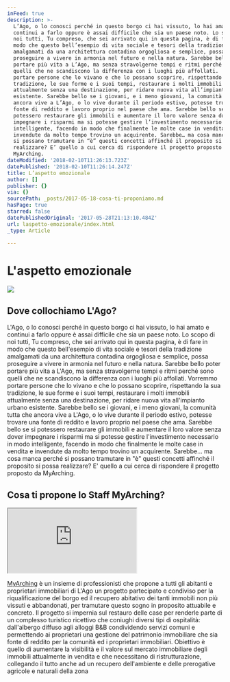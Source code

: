 ```yaml
---
inFeed: true
description: >-
  L’Ago, o lo conosci perché in questo borgo ci hai vissuto, lo hai amato e
  continui a farlo oppure è assai difficile che sia un paese noto. Lo scopo di
  noi tutti, Tu compreso, che sei arrivato qui in questa pagina, è di fare in
  modo che questo bell’esempio di vita sociale e tesori della tradizione
  amalgamati da una architettura contadina orgogliosa e semplice, possa
  proseguire a vivere in armonia nel futuro e nella natura. Sarebbe bello poter
  portare più vita a L’Ago, ma senza stravolgerne tempi e ritmi perché sono
  quelli che ne scandiscono la differenza con i luoghi più affollati.  Vorremmo
  portare persone che lo vivano e che lo possano scoprire, rispettando la sua
  tradizione, le sue forme e i suoi tempi, restaurare i molti immobili
  attualmente senza una destinazione, per ridare nuova vita all’impianto urbano
  esistente. Sarebbe bello se i giovani, e i meno giovani, la comunità tutta che
  ancora vive a L’Ago, o lo vive durante il periodo estivo, potesse trovare una
  fonte di reddito e lavoro proprio nel paese che ama. Sarebbe bello se si
  potessero restaurare gli immobili e aumentare il loro valore senza dover
  impegnare i risparmi ma si potesse gestire l’investimento necessario in modo
  intelligente, facendo in modo che finalmente le molte case in vendita e
  invendute da molto tempo trovino un acquirente. Sarebbe… ma cosa manca perché
  si possano tramutare in “è” questi concetti affinché il proposito si possa
  realizzare? E’ quello a cui cerca di rispondere il progetto proposto da
  MyArching.
dateModified: '2018-02-10T11:26:13.723Z'
datePublished: '2018-02-10T11:26:14.247Z'
title: L’aspetto emozionale
author: []
publisher: {}
via: {}
sourcePath: _posts/2017-05-18-cosa-ti-proponiamo.md
hasPage: true
starred: false
datePublishedOriginal: '2017-05-28T21:13:10.484Z'
url: laspetto-emozionale/index.html
_type: Article

---
```

# L'aspetto emozionale
![](https://s3-us-west-2.amazonaws.com/the-grid-img/p/617617306e3098b65c5a6ed744f8a7cbc5871e03.jpg)

## Dove collochiamo L'Ago?

L'Ago, o lo conosci perché in questo borgo ci hai vissuto, lo hai amato e continui a farlo oppure è assai difficile che sia un paese noto. Lo scopo di noi tutti, Tu compreso, che sei arrivato qui in questa pagina, è di fare in modo che questo bell'esempio di vita sociale e tesori della tradizione amalgamati da una architettura contadina orgogliosa e semplice, possa proseguire a vivere in armonia nel futuro e nella natura. Sarebbe bello poter portare più vita a L'Ago, ma senza stravolgerne tempi e ritmi perché sono quelli che ne scandiscono la differenza con i luoghi più affollati. Vorremmo portare persone che lo vivano e che lo possano scoprire, rispettando la sua tradizione, le sue forme e i suoi tempi, restaurare i molti immobili attualmente senza una destinazione, per ridare nuova vita all'impianto urbano esistente. Sarebbe bello se i giovani, e i meno giovani, la comunità tutta che ancora vive a L'Ago, o lo vive durante il periodo estivo, potesse trovare una fonte di reddito e lavoro proprio nel paese che ama. Sarebbe bello se si potessero restaurare gli immobili e aumentare il loro valore senza dover impegnare i risparmi ma si potesse gestire l'investimento necessario in modo intelligente, facendo in modo che finalmente le molte case in vendita e invendute da molto tempo trovino un acquirente. Sarebbe... ma cosa manca perché si possano tramutare in "è" questi concetti affinché il proposito si possa realizzare? E' quello a cui cerca di rispondere il progetto proposto da MyArching.

## Cosa ti propone lo Staff MyArching?

<iframe src="https://the-grid.github.io/ed-location/?latitude=44.228411022308&amp;longitude=9.675607681274414&amp;zoom=14" style=""></iframe>

[MyArching][0] è un insieme di professionisti che propone a tutti gli abitanti e proprietari immobiliari di L'Ago un progetto partecipato e condiviso per la riqualificazione del borgo ed il recupero abitativo dei tanti immobili non più vissuti e abbandonati, per tramutare questo sogno in proposito attuabile e concreto. Il progetto si impernia sul restauro delle case per renderle parte di un complesso turistico ricettivo che coniughi diversi tipi di ospitalità: dall'albergo diffuso agli alloggi B&B condividendo servizi comuni e permettendo ai proprietari una gestione del patrimonio immobiliare che sia fonte di reddito per la comunità ed i proprietari immobiliari. Obiettivo è quello di aumentare la visibilità e il valore sul mercato immobiliare degli immobili attualmente in vendita e che necessitano di ristrutturazione, collegando il tutto anche ad un recupero dell'ambiente e delle prerogative agricole e naturali della zona

[0]: http://costumer.myarching.link/staff